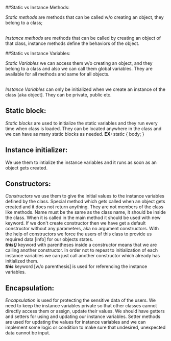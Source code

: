 ##Static vs Instance Methods:

_Static methods_ are methods that can be called w/o creating an object, 
they belong to a class;

<br />_Instance methods_ are methods that can be called by creating an 
object of that class, instance methods define the behaviors of the object.

##Static vs Instance Variables:

_Static Variables_ we can access them w/o creating an object, and they belong to a class
and also we can call them global variables. They are available for all methods and 
same for all objects.

<br />_Instance Variables_ can only be initialized when we create an instance of 
the class [aka object]. They can be private, public etc. 

## Static block:
_Static blocks_ are used to initialize the static variables and they run every time when
class is loaded. They can be located anywhere in the class and we can have as many static blocks 
as needed. 
**EX:** static {
                    body;
                }

## Instance initializer:
We use them to intialize the instance variables and it runs as soon as an object gets created.

## Constructors:
_Constructors_ we use them to give the initial values to the instance variables 
defined by the class. Special method which gets called when an object gets created and it 
does not return anything. They are not members of the class like methods. Name must be the 
same as the class name, it should be inside the class. When it is called in the main method
it should be used with new keyword. If we don't create constructor then we have get a default 
constructor without any parameters, aka no argument constructors. With the help of constructors
we force the users of this class to provide us required data [info] for our objects states.
<br/>**_this()_** keyword with parentheses inside a constructor means that we are calling
another constructor. In order not to repeat to initialization of each instance variables
we can just call another constructor which already has initialized them.
<br/>**_this_** keyword [w/o parenthesis] is used for referencing the instance variables.

## Encapsulation:
_Encapsulation_ is used for protecting the sensitive data of the users. We need to keep 
the instance variables private so that other classes cannot directly access them or assign,
update their values. We should have getters and setters for using and updating our instance 
variables. Setter methods are used for updating the values for instance variables and 
we can implement some logic or condition to make sure that undesired, unexpected data cannot 
be input.






